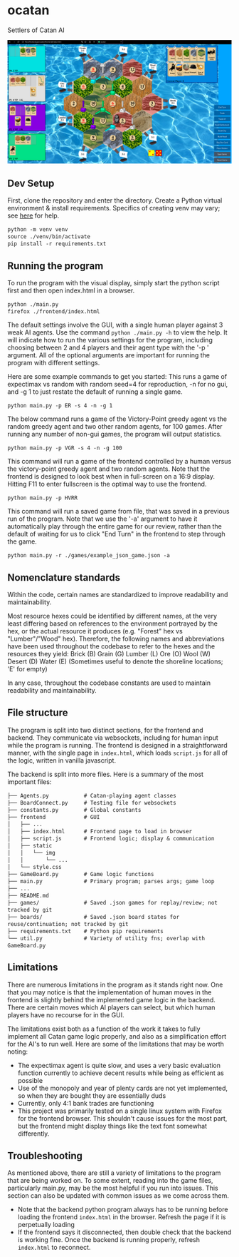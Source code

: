 
# ocatan 
Settlers of Catan AI

![ocatan GUI](./ocatan.png)

## Dev Setup

First, clone the repository and enter the directory.
Create a Python virtual environment & install requirements. Specifics of 
creating venv may vary; see [here](https://docs.python.org/3/library/venv.html) for help.
```
python -m venv venv
source ./venv/bin/activate
pip install -r requirements.txt
```

## Running the program

To run the program with the visual display, simply start the python script 
first and then open index.html in a browser. 
```
python ./main.py
firefox ./frontend/index.html
```

The default settings involve the GUI, with a single human player against 3 weak
AI agents. 
Use the command `python ./main.py -h` to view the help. It will indicate how to
run the various settings for the program, including choosing between 2 and 4 
players and their agent type with the '-p <players string>' argument. All of the 
optional arguments are important for running the program with different settings. 

Here are some example commands to get you started:
This runs a game of expectimax vs random with random seed=4 for reproduction, -n for no 
gui, and -g 1 to just restate the default of running a single game.
```
python main.py -p ER -s 4 -n -g 1
```
The below command runs a game of the Victory-Point greedy agent vs the random 
greedy agent and two other random agents, for 100 games. After running any number 
of non-gui games, the program will output statistics.
```
python main.py -p VGR -s 4 -n -g 100
```
This command will run a game of the frontend controlled by a human versus
the victory-point greedy agent and two random agents. Note that the frontend is designed to look best when in full-screen on a 16:9 display. Hitting F11 to enter fullscreen is the optimal way to use the frontend.
```
python main.py -p HVRR
```
This command will run a saved game from file, that was saved in a previous run of 
the program. Note that we use the '-a' argument to have it automatically play 
through the entire game for our review, rather than the default of waiting for 
us to click "End Turn" in the frontend to step through the game.
```
python main.py -r ./games/example_json_game.json -a
```


## Nomenclature standards
Within the code, certain names are standardized to improve readability and 
maintainability.

Most resource hexes could be identified by different names, at the very least 
differing based on references to the environment portrayed by the hex, or the 
actual resource it produces (e.g. "Forest" hex vs "Lumber"/"Wood" hex).
Therefore, the following names and abbreviations have been used throughout the 
codebase to refer to the hexes and the resources they yield:
Brick   (B)
Grain   (G)
Lumber  (L)
Ore     (O)
Wool    (W)
Desert  (D)
Water   (E) (Sometimes useful to denote the shoreline locations; 'E' for empty)

In any case, throughout the codebase constants are used to maintain readability 
and maintainability.


## File structure
The program is split into two distinct sections, for the frontend and backend. 
They communicate via websockets, including for human input while the program is 
running. The frontend is designed in a straightforward manner, with the single 
page in `index.html`, which loads `script.js` for all of the logic, written in vanilla 
javascript. 

The backend is split into more files. Here is a summary of the most important 
files:

```
├── Agents.py           # Catan-playing agent classes
├── BoardConnect.py     # Testing file for websockets
├── constants.py        # Global constants
├── frontend            # GUI
│   ├── ...
│   ├── index.html      # Frontend page to load in browser
│   ├── script.js       # Frontend logic; display & communication
│   ├── static
│   │   └── img
│   │       └── ...
│   └── style.css
├── GameBoard.py        # Game logic functions
├── main.py             # Primary program; parses args; game loop
├── ...
├── README.md
├── games/              # Saved .json games for replay/review; not tracked by git
├── boards/             # Saved .json board states for reuse/continuation; not tracked by git
├── requirements.txt    # Python pip requirements
└── util.py             # Variety of utility fns; overlap with GameBoard.py
```

## Limitations
There are numerous limitations in the program as it stands right now. One that 
you may notice is that the implementation of human moves in the frontend is 
slightly behind the implemented game logic in the backend. There are certain 
moves which AI players can select, but which human players have no recourse for 
in the GUI. 

The limitations exist both as a function of the work it takes to fully implement 
all Catan game logic properly, and also as a simplification effort for the AI's 
to run well.
Here are some of the limitations that may be worth noting:

* The expectimax agent is quite slow, and uses a very basic evaluation function 
currently to achieve decent results while being as efficient as possible
* Use of the monopoly and year of plenty cards are not yet implemented, so when
they are bought they are essentially duds
* Currently, only 4:1 bank trades are functioning
* This project was primarily tested on a single linux system with Firefox for the frontend browser. This shouldn't cause issues for the most part, but the frontend might display things like the text font somewhat differently.


## Troubleshooting
As mentioned above, there are still a variety of limitations to the program 
that are being worked on. To some extent, reading into the game files, particularly 
main.py, may be the most helpful if you run into issues. This section can also
be updated with common issues as we come across them.

* Note that the backend python program always has to be running before loading 
the frontend `index.html` in the browser. Refresh the page if it is perpetually loading
* If the frontend says it disconnected, then double check that the backend is working 
fine. Once the backend is running properly, refresh `index.html` to reconnect.
